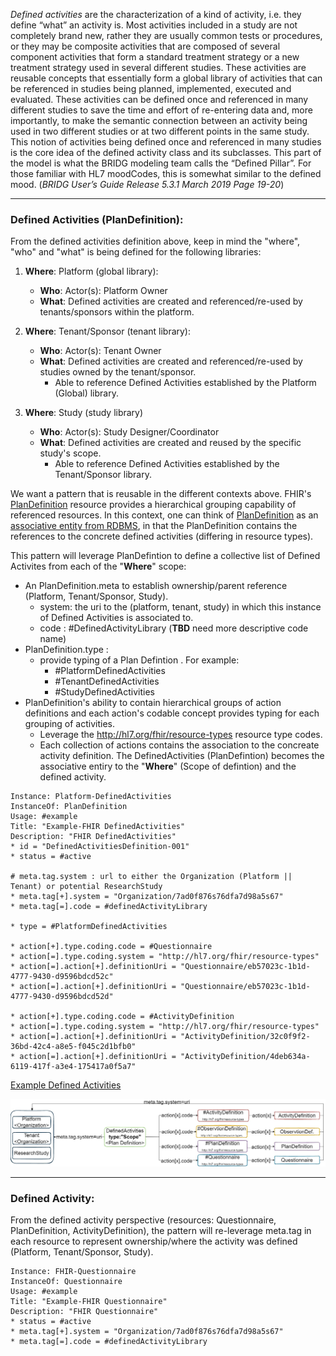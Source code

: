 
  


*Defined activities* are the characterization of a kind of activity, i.e. they define “what” an activity is. Most activities included in a study are not completely brand new, rather they are usually common tests or procedures, or they may be composite activities that are composed of several component activities that form a standard treatment strategy or a new treatment strategy used in several different studies. These activities are reusable concepts that essentially form a global library of activities that can be referenced in studies being planned, implemented, executed and evaluated. These activities can be defined once and referenced in many different studies to save the time and effort of re-entering data and, more importantly, to make the semantic connection between an activity being used in two different studies or at two different points in the same study. This notion of activities being defined once and referenced in many studies is the core idea of the defined activity class and its subclasses. This part of the model is what the BRIDG modeling team calls the “Defined Pillar”. For those familiar with HL7 moodCodes, this is somewhat similar to the defined mood. (*BRIDG User’s Guide Release 5.3.1 March 2019 Page 19-20*)

  

---


### Defined Activities (PlanDefinition):

From the defined activities definition above, keep in mind the "where", "who" and "what" is being defined for the following libraries:

1. **Where**: Platform (global library):
    *  **Who**: Actor(s): Platform Owner
    *  **What**: Defined activities are created and referenced/re-used by tenants/sponsors within the platform.

2.  **Where**: Tenant/Sponsor (tenant library):
    *  **Who**: Actor(s): Tenant Owner
    *  **What**: Defined activities are created and referenced/re-used by studies owned by the tenant/sponsor.
        * Able to reference Defined Activities established by the Platform (Global) library.

3.  **Where**: Study (study library)
    *  **Who**: Actor(s): Study Designer/Coordinator
    *  **What**: Defined activities are created and reused by the specific study's scope.
        * Able to reference Defined Activities established by the Tenant/Sponsor library.

  

We want a pattern that is reusable in the different contexts above. FHIR's [PlanDefinition](http://build.fhir.org/plandefinition.html) resource provides a hierarchical grouping capability of referenced resources. In this context, one can think of [PlanDefinition](http://build.fhir.org/plandefinition.html) as an [associative entity from RDBMS](https://en.wikipedia.org/wiki/Associative_entity), in that the PlanDefinition contains the references to the concrete defined activities (differing in resource types).

This pattern will leverage PlanDefintion to define a collective list of Defined Activites from each of the "**Where**" scope:
* An PlanDefinition.meta to establish ownership/parent reference (Platform, Tenant/Sponsor, Study).
  * system: the uri to the (platform, tenant, study) in which this instance of Defined Activities is associated to.
  * code : #DefinedActivityLibrary (**TBD** need more descriptive code name)
* PlanDefinition.type : 
  * provide typing of a Plan Defintion . For example:
    * #PlatformDefinedActivities
    * #TenantDefinedActivities
    * #StudyDefinedActivities
* PlanDefinition's ability to contain hierarchical groups of action definitions and each action's codable concept provides typing for each grouping of activities.
  * Leverage the http://hl7.org/fhir/resource-types resource type codes.
  * Each collection of actions contains the association to the concreate activity definition. The DefinedActivities (PlanDefintion) becomes the associative entiry to the "**Where**" (Scope of defintion) and the defined activity. 
  
```
Instance: Platform-DefinedActivities
InstanceOf: PlanDefinition
Usage: #example
Title: "Example-FHIR DefinedActivities"
Description: "FHIR DefinedActivities"
* id = "DefinedActivitiesDefinition-001"
* status = #active

# meta.tag.system : url to either the Organization (Platform || Tenant) or potential ResearchStudy
* meta.tag[+].system = "Organization/7ad0f876s76dfa7d98a5s67"  
* meta.tag[=].code = #definedActivityLibrary

* type = #PlatformDefinedActivities

* action[+].type.coding.code = #Questionnaire
* action[=].type.coding.system = "http://hl7.org/fhir/resource-types"
* action[=].action[+].definitionUri = "Questionnaire/eb57023c-1b1d-4777-9430-d9596bdcd52c"
* action[=].action[+].definitionUri = "Questionnaire/eb57023c-1b1d-4777-9430-d9596bdcd52d"

* action[+].type.coding.code = #ActivityDefinition
* action[=].type.coding.system = "http://hl7.org/fhir/resource-types"
* action[=].action[+].definitionUri = "ActivityDefinition/32c0f9f2-36bd-42c4-a8e5-f045c2d1bfb0"
* action[=].action[+].definitionUri = "ActivityDefinition/4deb634a-6119-417f-a3e4-175417a0f5a7"
```
[Example Defined Activities](PlanDefinition-PlatformDefinedActivities-001.html)

<img src="../images/PlatformDefinedActivities2.jpg"/>

---

### Defined Activity:

From the defined activity perspective (resources: Questionnaire, PlanDefinition, ActivityDefinition), the pattern will re-leverage meta.tag in each resource to represent ownership/where the activity was defined (Platform, Tenant/Sponsor, Study).

  

```
Instance: FHIR-Questionnaire
InstanceOf: Questionnaire
Usage: #example
Title: "Example-FHIR Questionnaire"
Description: "FHIR Questionnaire"
* status = #active
* meta.tag[+].system = "Organization/7ad0f876s76dfa7d98a5s67"
* meta.tag[=].code = #definedActivityLibrary
```